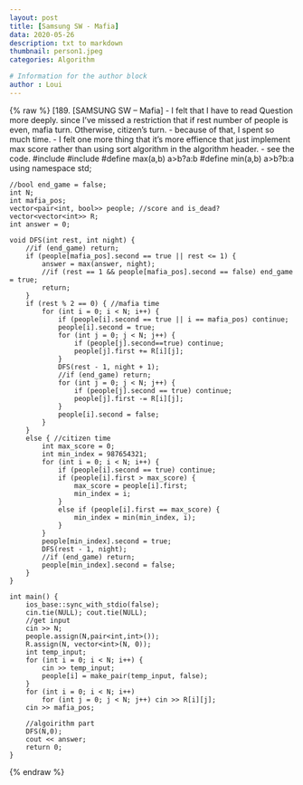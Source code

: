 ```yaml
---
layout: post
title: [Samsung SW - Mafia]
data: 2020-05-26
description: txt to markdown
thumbnail: person1.jpeg
categories: Algorithm

# Information for the author block
author : Loui
---
```


{% raw %}
	﻿[189. [SAMSUNG SW – Mafia]
	- I felt that I have to read Question more deeply. since I’ve missed a restriction that if rest number of people is even, mafia turn. Otherwise, citizen’s turn.
	- because of that, I spent so much time.
	- I felt one more thing that it’s more effience that just implement max score rather than using sort algorithm in the algorithm header.
	- see the code.
	#include<iostream>
	#include<vector>
	#define max(a,b) a>b?a:b
	#define min(a,b) a>b?b:a
	using namespace std;
	
	//bool end_game = false;
	int N;
	int mafia_pos;
	vector<pair<int, bool>> people; //score and is_dead?
	vector<vector<int>> R;
	int answer = 0;
	
	void DFS(int rest, int night) {
		//if (end_game) return;
		if (people[mafia_pos].second == true || rest <= 1) {
			answer = max(answer, night);
			//if (rest == 1 && people[mafia_pos].second == false) end_game = true;
			return;
		}
		if (rest % 2 == 0) { //mafia time
			for (int i = 0; i < N; i++) {
				if (people[i].second == true || i == mafia_pos) continue;
				people[i].second = true;
				for (int j = 0; j < N; j++) {
					if (people[j].second==true) continue;
					people[j].first += R[i][j];
				}
				DFS(rest - 1, night + 1);
				//if (end_game) return;
				for (int j = 0; j < N; j++) {
					if (people[j].second == true) continue;
					people[j].first -= R[i][j];
				}
				people[i].second = false;
			}
		}
		else { //citizen time
			int max_score = 0;
			int min_index = 987654321;
			for (int i = 0; i < N; i++) {
				if (people[i].second == true) continue;
				if (people[i].first > max_score) {
					max_score = people[i].first;
					min_index = i;
				}
				else if (people[i].first == max_score) {
					min_index = min(min_index, i);
				}
			}
			people[min_index].second = true;
			DFS(rest - 1, night);
			//if (end_game) return;
			people[min_index].second = false;
		}
	}
	
	int main() {
		ios_base::sync_with_stdio(false);
		cin.tie(NULL); cout.tie(NULL);
		//get input
		cin >> N;
		people.assign(N,pair<int,int>());
		R.assign(N, vector<int>(N, 0));
		int temp_input;
		for (int i = 0; i < N; i++) {
			cin >> temp_input;
			people[i] = make_pair(temp_input, false);
		} 
		for (int i = 0; i < N; i++)
			for (int j = 0; j < N; j++) cin >> R[i][j];
		cin >> mafia_pos;
		
		//algoirithm part
		DFS(N,0);
		cout << answer;
		return 0;
	}
	
{% endraw %}
